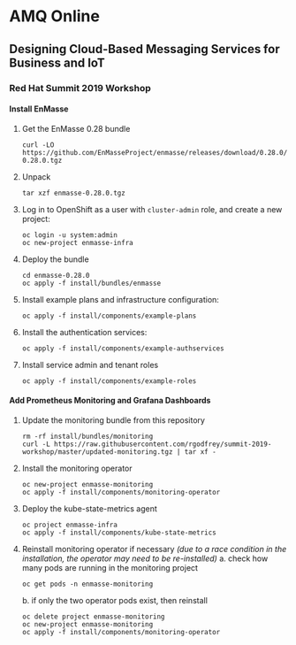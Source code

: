 # AMQ Online
## Designing Cloud-Based Messaging Services for Business and IoT
### Red Hat Summit 2019 Workshop

#### Install EnMasse

1. Get the EnMasse 0.28 bundle
   ```
   curl -LO https://github.com/EnMasseProject/enmasse/releases/download/0.28.0/enmasse-0.28.0.tgz
   ```

2. Unpack  
   ```
   tar xzf enmasse-0.28.0.tgz
   ```

3. Log in to OpenShift as a user with `cluster-admin` role, and create a new project:
   ```
   oc login -u system:admin
   oc new-project enmasse-infra
   ```
      
4. Deploy the bundle
   ```
   cd enmasse-0.28.0
   oc apply -f install/bundles/enmasse
   ```
      
5. Install example plans and infrastructure configuration:
   ```
   oc apply -f install/components/example-plans
   ```
   
6. Install the authentication services:
   ```
   oc apply -f install/components/example-authservices
   ```
   
7. Install service admin and tenant roles
   ```
   oc apply -f install/components/example-roles
   ```
   
#### Add Prometheus Monitoring and Grafana Dashboards

1. Update the monitoring bundle from this repository
   ```
   rm -rf install/bundles/monitoring
   curl -L https://raw.githubusercontent.com/rgodfrey/summit-2019-workshop/master/updated-monitoring.tgz | tar xf -
   ```
   
2. Install the monitoring operator
   ```
   oc new-project enmasse-monitoring
   oc apply -f install/components/monitoring-operator
   ```
  
3. Deploy the kube-state-metrics agent
   ```
   oc project enmasse-infra
   oc apply -f install/components/kube-state-metrics
   ```
   
4. Reinstall monitoring operator if necessary
   _(due to a race condition in the installation, the operator may need to be re-installed)_
   a. check how many pods are running in the monitoring project
   ```
   oc get pods -n enmasse-monitoring
   ```
   b. if only the two operator pods exist, then reinstall
   ```
   oc delete project enmasse-monitoring
   oc new-project enmasse-monitoring
   oc apply -f install/components/monitoring-operator
   ```
   



   
   
  
